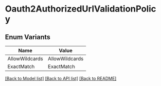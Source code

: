 # Oauth2AuthorizedUrlValidationPolicy

## Enum Variants

| Name | Value |
|---- | -----|
| AllowWildcards | AllowWildcards |
| ExactMatch | ExactMatch |


[[Back to Model list]](../README.md#documentation-for-models) [[Back to API list]](../README.md#documentation-for-api-endpoints) [[Back to README]](../README.md)


